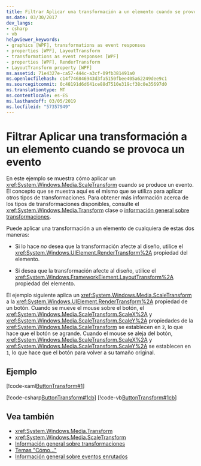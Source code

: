 ```yaml
---
title: Filtrar Aplicar una transformación a un elemento cuando se provoca un evento
ms.date: 03/30/2017
dev_langs:
- csharp
- vb
helpviewer_keywords:
- graphics [WPF], transformations as event responses
- properties [WPF], LayoutTransform
- transformations as event responses [WPF]
- properties [WPF], RenderTransform
- LayoutTransform property [WPF]
ms.assetid: 71e4327e-ca57-444c-a3cf-09fb381491a0
ms.openlocfilehash: c14f746846943d3fa5150fbee405a62249dee9c1
ms.sourcegitcommit: 0c48191d6d641ce88d7510e319cf38c0e35697d0
ms.translationtype: MT
ms.contentlocale: es-ES
ms.lasthandoff: 03/05/2019
ms.locfileid: "57357949"
---
```

# <a name="how-to-apply-a-transform-to-an-element-when-an-event-occurs"></a>Filtrar Aplicar una transformación a un elemento cuando se provoca un evento
En este ejemplo se muestra cómo aplicar un <xref:System.Windows.Media.ScaleTransform> cuando se produce un evento. El concepto que se muestra aquí es el mismo que se utiliza para aplicar otros tipos de transformaciones. Para obtener más información acerca de los tipos de transformaciones disponibles, consulte el <xref:System.Windows.Media.Transform> clase o [información general sobre transformaciones](transforms-overview.md).  
  
 Puede aplicar una transformación a un elemento de cualquiera de estas dos maneras:  
  
-   Si lo hace *no* desea que la transformación afecte al diseño, utilice el <xref:System.Windows.UIElement.RenderTransform%2A> propiedad del elemento.  
  
-   Si desea que la transformación afecte al diseño, utilice el <xref:System.Windows.FrameworkElement.LayoutTransform%2A> propiedad del elemento.  
  
 El ejemplo siguiente aplica un <xref:System.Windows.Media.ScaleTransform> a la <xref:System.Windows.UIElement.RenderTransform%2A> propiedad de un botón. Cuando se mueve el mouse sobre el botón, el <xref:System.Windows.Media.ScaleTransform.ScaleX%2A> y <xref:System.Windows.Media.ScaleTransform.ScaleY%2A> propiedades de la <xref:System.Windows.Media.ScaleTransform> se establecen en `2`, lo que hace que el botón se agrande. Cuando el mouse se aleja del botón, <xref:System.Windows.Media.ScaleTransform.ScaleX%2A> y <xref:System.Windows.Media.ScaleTransform.ScaleY%2A> se establecen en `1`, lo que hace que el botón para volver a su tamaño original.  
  
## <a name="example"></a>Ejemplo  
 [!code-xaml[ButtonTransform#1](~/samples/snippets/csharp/VS_Snippets_Wpf/ButtonTransform/CSharp/ButtonTransformExample.xaml#1)]  
  
 [!code-csharp[ButtonTransform#1cb](~/samples/snippets/csharp/VS_Snippets_Wpf/ButtonTransform/CSharp/ButtonTransformExample.xaml.cs#1cb)]
 [!code-vb[ButtonTransform#1cb](~/samples/snippets/visualbasic/VS_Snippets_Wpf/ButtonTransform/VisualBasic/ButtonTransformExample.xaml.vb#1cb)]  
  
## <a name="see-also"></a>Vea también
- <xref:System.Windows.Media.Transform>
- <xref:System.Windows.Media.ScaleTransform>
- [Información general sobre transformaciones](transforms-overview.md)
- [Temas "Cómo..."](transformations-how-to-topics.md)
- [Información general sobre eventos enrutados](../advanced/routed-events-overview.md)
